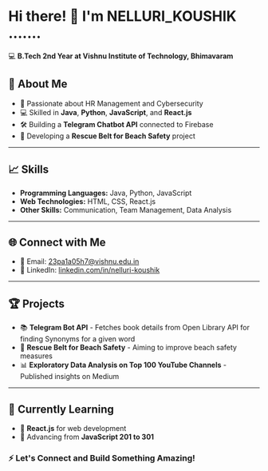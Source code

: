 # Hi there! 👋 I'm NELLURI_KOUSHIK .......

💻 **B.Tech 2nd Year at Vishnu Institute of Technology, Bhimavaram**

## 🚀 About Me
- 🎯 Passionate about HR Management and Cybersecurity
- 💻 Skilled in **Java**, **Python**, **JavaScript**, and **React.js**
- 🛠️ Building a **Telegram Chatbot API** connected to Firebase
- 🌊 Developing a **Rescue Belt for Beach Safety** project

---

## 📈 Skills
- **Programming Languages:** Java, Python, JavaScript
- **Web Technologies:** HTML, CSS, React.js
- **Other Skills:** Communication, Team Management, Data Analysis

---

## 🌐 Connect with Me
- 📧 Email: [23pa1a05h7@vishnu.edu.in](mailto:23pa1a05h7@vishnu.edu.in)  
- 🔗 LinkedIn: [linkedin.com/in/nelluri-koushik](https://www.linkedin.com/in/koushik-nelluri-3ba67a2ba/)

---

## 🏆 Projects
- 📚 **Telegram Bot API** - Fetches book details from Open Library API for finding Synonyms for a given word
- 🌊 **Rescue Belt for Beach Safety** - Aiming to improve beach safety measures
- 📊 **Exploratory Data Analysis on Top 100 YouTube Channels** - Published insights on Medium

---

## 📖 Currently Learning
- 📗 **React.js** for web development
- 📘 Advancing from **JavaScript 201 to 301**


### ⚡ Let's Connect and Build Something Amazing!

